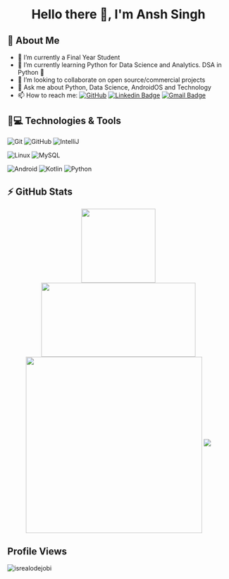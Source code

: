 <h1 align="center"> Hello there 👋, I'm Ansh Singh</h1>

## 🌟 About Me
- 🔭 I’m currently a Final Year Student
- 🌱 I’m currently learning Python for Data Science and Analytics. DSA in Python 🐍
- 👯 I’m looking to collaborate on open source/commercial projects
- 💬 Ask me about Python, Data Science, AndroidOS and Technology
- 📫 How to reach me: [![GitHub](https://img.shields.io/github/followers/invinciblevenom?label=follow&style=social)](https://github.com/invinciblevenom) [![Linkedin Badge](https://img.shields.io/badge/-anshsingh-blue?style=flat-square&logo=Linkedin&logoColor=white&link=https://www.linkedin.com/in/anshsingh1410/)](https://www.linkedin.com/in/anshsingh1410/) [![Gmail Badge](https://img.shields.io/badge/-anshsingh.14.lko@gmail.com-c14438?style=flat-square&logo=Gmail&logoColor=white&link=mailto:anshsingh.14.lko@gmail.com)](mailto:anshsingh.14.lko@gmail.com)

## 🚀💻 Technologies & Tools

  ![Git](https://img.shields.io/badge/-Git-black?style=flat-square&logo=git)
  ![GitHub](https://img.shields.io/badge/-GitHub-181717?style=flat-square&logo=github)
  ![IntelliJ](https://img.shields.io/badge/-IntelliJ%20IDEA-black?style=flat-square&logo=jetbrains)

  ![Linux](https://img.shields.io/badge/Linux-black?style=flat-square&logo=linux)
  ![MySQL](https://img.shields.io/badge/-MySQL-black?style=flat-square&logo=mysql)

  ![Android](https://img.shields.io/badge/Android-05150C?style=flat-square&logo=android)
  ![Kotlin]( https://img.shields.io/badge/Kotlin-black?style=flat-square&logo=kotlin)
  ![Python](https://img.shields.io/badge/-Python-black?style=flat-square&logo=Python)

## ⚡ GitHub Stats
<p align="center">
  <img src="https://github-readme-stats.vercel.app/api?username=invinciblevenom&show_icons=true&theme=dark" height="168px width="350px">
  <img src="https://github-readme-stats.vercel.app/api/top-langs?username=invinciblevenom&langs_count=8&show_icons=true&locale=en&layout=compact&theme=dark" height="168px" width="350px">
  <img align="center" src="https://github-readme-streak-stats.herokuapp.com?user=invinciblevenom&theme=dark&hide_border=true" width="400">
  <img src="https://github-profile-trophy.vercel.app/?username=invinciblevenom&theme=onedark">
</p>

##  Profile Views
<p> <img src="https://komarev.com/ghpvc/?username=invinciblevenom&label=Profile%20views&color=0e75b6&style=flat" alt="isrealodejobi" />
</p>
